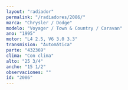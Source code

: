 ```yaml
---
layout: "radiador"
permalink: "/radiadores/2086/"
marca: "Chrysler / Dodge"
modelo: "Voyager / Town & Country / Caravan"
ano: "1995"
motor: "L4 2.5, V6 3.0 3.3"
transmision: "Automática"
parte: "432369"
clima: "Con clima"
alto: "25 3/4"
ancho: "15 1/2"
observaciones: ""
id: "2086"
---
```


